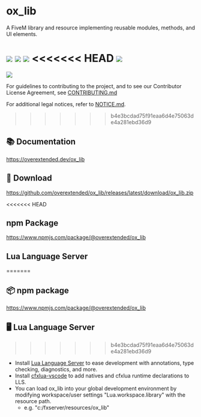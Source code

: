 # ox_lib

A FiveM library and resource implementing reusable modules, methods, and UI elements.

![](https://img.shields.io/github/downloads/overextended/ox_lib/total?logo=github)
![](https://img.shields.io/github/downloads/overextended/ox_lib/latest/total?logo=github)
![](https://img.shields.io/github/contributors/overextended/ox_lib?logo=github)
<<<<<<< HEAD
![](https://img.shields.io/github/v/release/overextended/ox_lib?logo=github) 
=======
![](https://img.shields.io/github/v/release/overextended/ox_lib?logo=github)

For guidelines to contributing to the project, and to see our Contributor License Agreement, see [CONTRIBUTING.md](./CONTRIBUTING.md)

For additional legal notices, refer to [NOTICE.md](./NOTICE.md).

>>>>>>> b4e3bcdad75f91eaa6d4e75063de4a281ebd36d9

## 📚 Documentation

https://overextended.dev/ox_lib

## 💾 Download

https://github.com/overextended/ox_lib/releases/latest/download/ox_lib.zip

<<<<<<< HEAD
## npm Package

https://www.npmjs.com/package/@overextended/ox_lib

## Lua Language Server
=======
## 📦 npm package

https://www.npmjs.com/package/@overextended/ox_lib

## 🖥️ Lua Language Server
>>>>>>> b4e3bcdad75f91eaa6d4e75063de4a281ebd36d9

- Install [Lua Language Server](https://marketplace.visualstudio.com/items?itemName=sumneko.lua) to ease development with annotations, type checking, diagnostics, and more.
- Install [cfxlua-vscode](https://marketplace.visualstudio.com/items?itemName=overextended.cfxlua-vscode) to add natives and cfxlua runtime declarations to LLS.
- You can load ox_lib into your global development environment by modifying workspace/user settings "Lua.workspace.library" with the resource path.
  - e.g. "c:/fxserver/resources/ox_lib"
